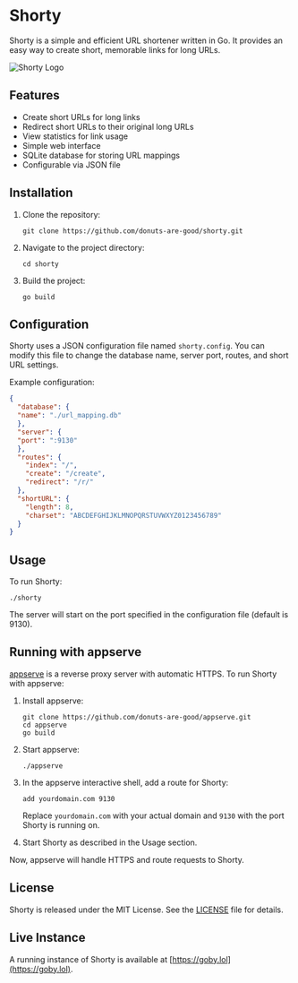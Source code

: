# Shorty

Shorty is a simple and efficient URL shortener written in Go. It provides an easy way to create short, memorable links for long URLs.

![Shorty Logo](https://github-production-user-asset-6210df.s3.amazonaws.com/96031819/260317630-6dc584a5-eaa5-442d-8afe-1f04238caab8.png)

## Features

- Create short URLs for long links
- Redirect short URLs to their original long URLs
- View statistics for link usage
- Simple web interface
- SQLite database for storing URL mappings
- Configurable via JSON file

## Installation

1. Clone the repository:
   ```
   git clone https://github.com/donuts-are-good/shorty.git
   ```

2. Navigate to the project directory:
   ```
   cd shorty
   ```

3. Build the project:
   ```
   go build
   ```

## Configuration

Shorty uses a JSON configuration file named `shorty.config`. You can modify this file to change the database name, server port, routes, and short URL settings.

Example configuration:

```json
{
  "database": {
  "name": "./url_mapping.db"
  },
  "server": {
  "port": ":9130"
  },
  "routes": {
    "index": "/",
    "create": "/create",
    "redirect": "/r/"
  },
  "shortURL": {
    "length": 8,
    "charset": "ABCDEFGHIJKLMNOPQRSTUVWXYZ0123456789"
  }
}
```
## Usage

To run Shorty:

```
./shorty
```

The server will start on the port specified in the configuration file (default is 9130).

## Running with appserve

[appserve](https://github.com/donuts-are-good/appserve) is a reverse proxy server with automatic HTTPS. To run Shorty with appserve:

1. Install appserve:
   ```
   git clone https://github.com/donuts-are-good/appserve.git
   cd appserve
   go build
   ```

2. Start appserve:
   ```
   ./appserve
   ```

3. In the appserve interactive shell, add a route for Shorty:
   ```
   add yourdomain.com 9130
   ```
   Replace `yourdomain.com` with your actual domain and `9130` with the port Shorty is running on.

4. Start Shorty as described in the Usage section.

Now, appserve will handle HTTPS and route requests to Shorty.

## License

Shorty is released under the MIT License. See the [LICENSE](LICENSE) file for details.

## Live Instance

A running instance of Shorty is available at [https://goby.lol](https://goby.lol).


